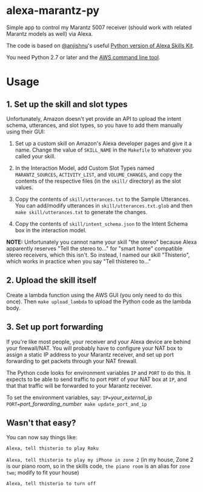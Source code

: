 # alexa-marantz-py

Simple app to control my Marantz 5007 receiver (should work with related
Marantz models as well) via Alexa.

The code is based on [@anjishnu](https://github.com/anjishnu)'s useful [Python version of Alexa Skills
Kit](https://github.com/anjishnu/ask-alexa-pykit). 

You need Python 2.7 or later and the [AWS command line tool](https://aws.amazon.com/cli/).

# Usage

## 1. Set up the skill and slot types

Unfortunately, Amazon doesn't yet provide an API to upload the intent
schema, utterances, and slot types, so you have to add them manually
using their GUI:

1. Set up a custom skill on Amazon's Alexa developer pages and give it a
name.  Change the value of `SKILL_NAME` in the `Makefile` to whatever
you called your skill.

2. In the Interaction Model, add Custom Slot Types named
`MARANTZ_SOURCES`, `ACTIVITY_LIST`, and `VOLUME_CHANGES`, and copy the
contents of the respective files (in the
`skill/` directory) as the slot values.

3. Copy the contents of `skill/utterances.txt` to the Sample Utterances.
You can add/modify utterances in `skill/utterances.txt.glob` and then
`make skill/utterances.txt` to generate the changes.

4. Copy the contents of `skill/intent_schema.json` to the Intent Schema box
in the interaction model.

**NOTE:** Unfortunately you cannot name your skill "the stereo" because
Alexa apparently reserves "Tell the stereo to..." for "smart home"
compatible stereo receivers, which this isn't.  So instead, I named our
skill "Thisterio", which works in practice when you say "Tell thistereo to..."

## 2. Upload the skill itself

Create a lambda function using the AWS GUI (you only need to do this
once).  Then `make upload_lambda` to upload the Python code as the
lambda body.

## 3. Set up port forwarding

If you're like most people, your receiver and your Alexa device are
behind your firewall/NAT.  You will probably have to configure your NAT
box to assign a static IP address to your Marantz receiver, and set up
port forwarding to get packets through your NAT firewall.

The Python code looks for environment variables `IP` and `PORT` to do
this.  It expects to be able to send traffic to port `PORT` of your NAT
box at `IP`, and that that traffic will be forwarded to your Marantz
receiver.

To set the environment variables, say:
`IP=`*your_external_ip* `PORT=`*port_forwarding_number*` make update_port_and_ip`

## Wasn't that easy?

You can now say things like:

`Alexa, tell thisterio to play Roku`

`Alexa, tell thisterio to play my iPhone in zone 2`  (in my house, Zone
2 is our piano room, so in the skills code, `the piano room` is an alias
for `zone two`; modify to fit your house)

`Alexa, tell thisterio to turn off`

